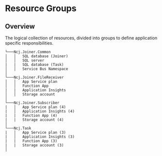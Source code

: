 # Resource Groups

<!-- TOC depthFrom:2 orderedList:true -->

## Overview

The logical collection of resources, divided into groups to define application specific responsibilities.

```
└───Ncj.Joiner.Common
│   │   SQL database (Joiner)
│   │   SQL server
|   |   SQL database (Task)
│   │   Service Bus Namespace
│   
└───Ncj.Joiner.FileReceiver
│   │   App Service plan
│   │   Function App
|   |   Application Insights
│   │   Storage account
│   
└───Ncj.Joiner.Subscriber
|   │   App Service plan (4)
|   │   Application Insights (4)
|   |   Function App (4)
|   |   Storage account (4)
│ 
└───Ncj.Task
|   │   App Service plan (3)
|   │   Application Insights (3)
|   |   Function App (3)
|   |   Storage account (3)
│ 
```
